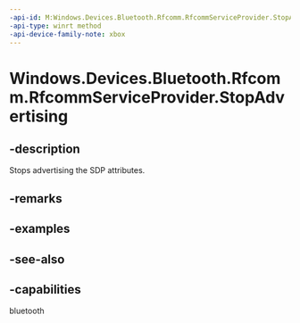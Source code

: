 ```yaml
---
-api-id: M:Windows.Devices.Bluetooth.Rfcomm.RfcommServiceProvider.StopAdvertising
-api-type: winrt method
-api-device-family-note: xbox
---
```


<!-- Method syntax
public void StopAdvertising()
-->

# Windows.Devices.Bluetooth.Rfcomm.RfcommServiceProvider.StopAdvertising

## -description
Stops advertising the SDP attributes.

## -remarks

## -examples

## -see-also

## -capabilities
bluetooth
